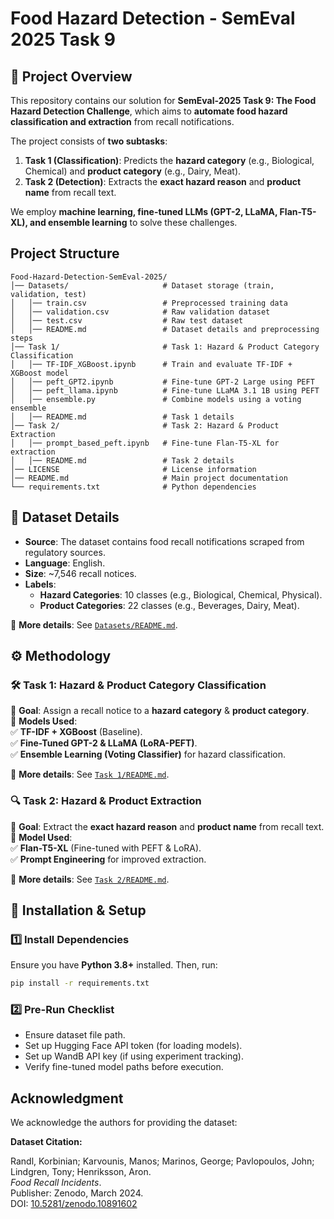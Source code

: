 # Food Hazard Detection - SemEval 2025 Task 9  

## 📌 Project Overview  
This repository contains our solution for **SemEval-2025 Task 9: The Food Hazard Detection Challenge**, which aims to **automate food hazard classification and extraction** from recall notifications.  

The project consists of **two subtasks**:  
1. **Task 1 (Classification)**: Predicts the **hazard category** (e.g., Biological, Chemical) and **product category** (e.g., Dairy, Meat).  
2. **Task 2 (Detection)**: Extracts the **exact hazard reason** and **product name** from recall text.  

We employ **machine learning, fine-tuned LLMs (GPT-2, LLaMA, Flan-T5-XL), and ensemble learning** to solve these challenges.  

## Project Structure
```plaintext
Food-Hazard-Detection-SemEval-2025/ 
│── Datasets/                     # Dataset storage (train, validation, test) 
│   │── train.csv                 # Preprocessed training data 
│   │── validation.csv            # Raw validation dataset 
│   │── test.csv                  # Raw test dataset 
│   │── README.md                 # Dataset details and preprocessing steps 
│── Task 1/                       # Task 1: Hazard & Product Category Classification 
│   │── TF-IDF_XGBoost.ipynb      # Train and evaluate TF-IDF + XGBoost model 
│   │── peft_GPT2.ipynb           # Fine-tune GPT-2 Large using PEFT 
│   │── peft_llama.ipynb          # Fine-tune LLaMA 3.1 1B using PEFT 
│   │── ensemble.py               # Combine models using a voting ensemble 
│   │── README.md                 # Task 1 details 
│── Task 2/                       # Task 2: Hazard & Product Extraction 
│   │── prompt_based_peft.ipynb   # Fine-tune Flan-T5-XL for extraction 
│   │── README.md                 # Task 2 details 
│── LICENSE                       # License information 
│── README.md                     # Main project documentation 
└── requirements.txt              # Python dependencies 
```

## 📂 Dataset Details  
- **Source**: The dataset contains food recall notifications scraped from regulatory sources.  
- **Language**: English.  
- **Size**: ~7,546 recall notices.  
- **Labels**:  
  - **Hazard Categories**: 10 classes (e.g., Biological, Chemical, Physical).  
  - **Product Categories**: 22 classes (e.g., Beverages, Dairy, Meat).  

📌 **More details**: See [`Datasets/README.md`](Datasets/readme.md).  


## ⚙️ Methodology  

### **🛠 Task 1: Hazard & Product Category Classification**  
🔹 **Goal**: Assign a recall notice to a **hazard category** & **product category**.  
🔹 **Models Used**:  
✅ **TF-IDF + XGBoost** (Baseline).  
✅ **Fine-Tuned GPT-2 & LLaMA (LoRA-PEFT)**.  
✅ **Ensemble Learning (Voting Classifier)** for hazard classification.  

📌 **More details**: See [`Task 1/README.md`](https://github.com/madhans476/Food-hazard-detection-SEMEVAL-2025/blob/fda1f55214af673a48ef485a72c563ee9135e17d/Task%201/readme.md).  


### **🔍 Task 2: Hazard & Product Extraction**  
🔹 **Goal**: Extract the **exact hazard reason** and **product name** from recall text.  
🔹 **Model Used**:  
✅ **Flan-T5-XL** (Fine-tuned with PEFT & LoRA).  
✅ **Prompt Engineering** for improved extraction.  

📌 **More details**: See [`Task 2/README.md`](https://github.com/madhans476/Food-hazard-detection-SEMEVAL-2025/blob/fda1f55214af673a48ef485a72c563ee9135e17d/Task%202/readme.md).  


## 🚀 Installation & Setup  

### **1️⃣ Install Dependencies**  
Ensure you have **Python 3.8+** installed. Then, run:  
```bash
pip install -r requirements.txt
```
### 2️⃣ Pre-Run Checklist
- Ensure dataset file path.
- Set up Hugging Face API token (for loading models).
- Set up WandB API key (if using experiment tracking).
- Verify fine-tuned model paths before execution.


## Acknowledgment

We acknowledge the authors for providing the dataset:

**Dataset Citation:**

Randl, Korbinian; Karvounis, Manos; Marinos, George; Pavlopoulos, John; Lindgren, Tony; Henriksson, Aron.  
*Food Recall Incidents*.  
Publisher: Zenodo, March 2024.  
DOI: [10.5281/zenodo.10891602](https://doi.org/10.5281/zenodo.10891602)

